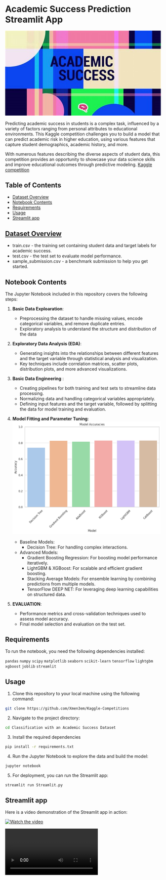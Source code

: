 
# Academic Success Prediction Streamlit App

![](succes.jpeg)

Predicting academic success in students is a complex task, influenced by a variety of factors ranging from personal attributes to educational environments. This Kaggle competition challenges you to build a model that can predict academic risk in higher education, using various features that capture student demographics, academic history, and more.

With numerous features describing the diverse aspects of student data, this competition provides an opportunity to showcase your data science skills and improve educational outcomes through predictive modeling. [Kaggle competition](https://www.kaggle.com/competitions/playground-series-s4e6/overview)

## Table of Contents
* [Dataset Overview](#dataset-overview)
* [Notebook Contents](#notebook-contents)
* [Requirements](#requirements)
* [Usage](#usage)
* [Streamlit app](#screenshots)

## [Dataset Overview](https://www.kaggle.com/competitions/playground-series-s4e6/data)
- train.csv - the training set containing student data and target labels for academic success.
- test.csv - the test set to evaluate model performance.
- sample_submission.csv - a benchmark submission to help you get started.

## Notebook Contents
The Jupyter Notebook included in this repository covers the following steps:

1. **Basic Data Exploaration**: 
    - Preprocessing the dataset to handle missing values, encode categorical variables, and remove duplicate entries.
    - Exploratory analysis to understand the structure and distribution of the data

2. **Exploratory Data Analysis (EDA)**: 
    - Generating insights into the relationships between different features and the target variable through statistical analysis and visualization.
    - Key techniques include correlation matrices, scatter plots, distribution plots, and more advanced visualizations.

3. **Basic Data Engineering** : 
    - Creating pipelines for both training and test sets to streamline data processing.
    - Normalizing data and handling categorical variables appropriately.
    - Defining input features and the target variable, followed by splitting the data for model training and evaluation.

4. **Model Fitting and Parameter Tuning**:
![](output.png)
    - Baseline Models:
        - Decision Tree: For handling complex interactions.
    - Advanced Models:
        - Gradient Boosting Regression: For boosting model performance iteratively.
        - LightGBM & XGBoost: For scalable and efficient gradient boosting.
        - Stacking Average Models: For ensemble learning by combining predictions from multiple models.
        - TensorFlow DEEP NET: For leveraging deep learning capabilities on structured data.

5. **EVALUATION**:
    - Performance metrics and cross-validation techniques used to assess model accuracy.
    - Final model selection and evaluation on the test set.
## Requirements
To run the notebook, you need the following dependencies installed:

`pandas`
`numpy`
`scipy`
`matplotlib`
`seaborn`
`scikit-learn`
`tensorflow`
`lightgbm`
`xgboost`
`joblib`
`streamlit`

## Usage
1. Clone this repository to your local machine using the following command:
```bash
git clone https://github.com/Xmen3em/Kaggle-Competitions
```
2. Navigate to the project directory:
```bash
cd Classification with an Academic Success Dataset
```
3. Install the required dependencies 
```bash
pip install -r requirements.txt
```
4. Run the Jupyter Notebook to explore the data and build the model:
```bash
jupyter notebook
```
5. For deployment, you can run the Streamlit app:
```bash
streamlit run Streamlit.py
```

## Streamlit app
Here is a video demonstration of the Streamlit app in action:

[![Watch the video]()](video%20of%20the%20deploy.mp4)

![Streamlit App Demo](video%20of%20the%20deploy.mp4)
